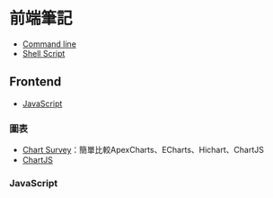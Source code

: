 
# 前端筆記

- [Command line](Basic/commandline.md)
- [Shell Script](Basic/ShellScript.md)

## Frontend

- [JavaScript](Fronted/JavaScript.md)

### 圖表

- [Chart Survey](Fronted/ChartSurvey.md)：簡單比較ApexCharts、ECharts、Hichart、ChartJS
- [ChartJS](Fronted/ChartJS.md)

### JavaScript


